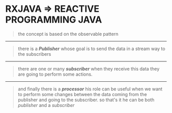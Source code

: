 # RXJAVA => REACTIVE PROGRAMMING JAVA 
> the concept is based on the observable pattern 
___
> there is a <b>*Publisher*</b> 
whose goal is to send the data in a stream way to the subscribers
___
> there are one or many <b>*subscriber*</b>
when they receive this data they are going to perform some actions.
___
> and finally there is a <b>*processor*</b>
his role can be useful when we want to perform some changes between the 
data coming from the publisher and going to the subscriber.
so that's it he can be both *publisher* and a *subscriber*

